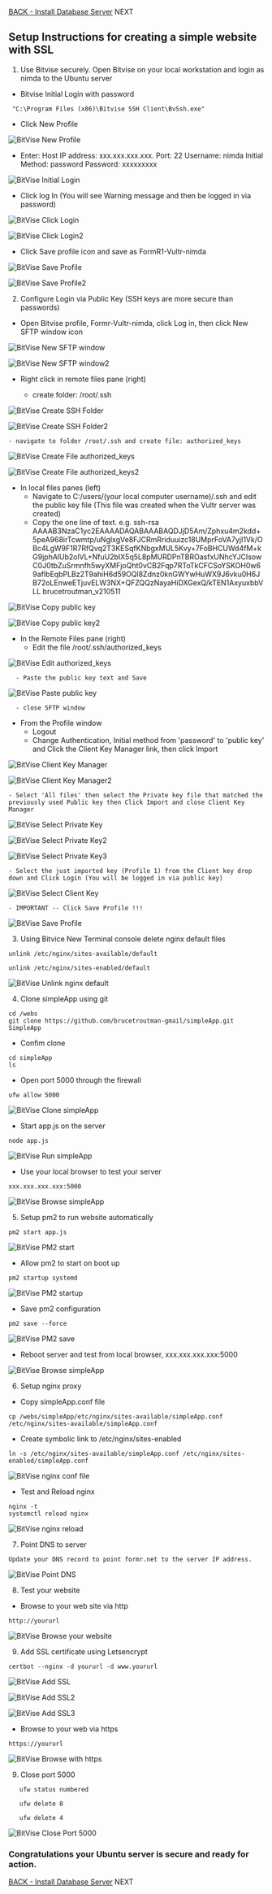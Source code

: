 
<a class="page-back" href="/#/Setup/fr0305_Setup-Data-Server-Ubuntu.md">BACK - Install Database Server</a>
<a class="page-next disabled">NEXT</a>
## Setup Instructions for creating a simple website with SSL

1. Use Bitvise securely. Open Bitvise on your local workstation and login as nimda to the Ubuntu server

 - Bitvise Initial Login with password
```
 "C:\Program Files (x86)\Bitvise SSH Client\BvSsh.exe"
```

 - Click New Profile
 
![BitVise New Profile](./images/fr0306-01_Ubuntu-Bitvise-New-Profile.png "BitVise New Profile")

 - Enter:
  Host IP address: xxx.xxx.xxx.xxx.
  Port: 22
  Username: nimda
  Initial Method: password
  Password: xxxxxxxxx

![BitVise Initial Login](./images/fr0306-02_Ubuntu-Bitvise-Initial-Login.png "BitVise Initial Login")
  
- Click log In (You will see Warning message and then be logged in via password)

![BitVise Click Login](./images/fr0306-03_Ubuntu-Bitvise-Click-Login.png "BitVise Click Login")

![BitVise Click Login2](./images/fr0306-03_Ubuntu-Bitvise-Click-Login2.png "BitVise Click Login2")


- Click Save profile icon and save as FormR1-Vultr-nimda

![BitVise Save Profile](./images/fr0306-04_Ubuntu-Bitvise-Save-Profile.png "BitVise Save Profile")

![BitVise Save Profile2](./images/fr0306-04_Ubuntu-Bitvise-Save-Profile2.png "BitVise Save Profile2")

2. Configure Login via Public Key (SSH keys are more secure than passwords)

- Open Bitvise profile, Formr-Vultr-nimda, click Log in, then click New SFTP window icon

![BitVise New SFTP window](./images/fr0306-05_Ubuntu-Bitvise-New-SFTP-window.png "BitVise New SFTP window")

![BitVise New SFTP window2](./images/fr0306-05_Ubuntu-Bitvise-New-SFTP-window2.png "BitVise New SFTP window2")

  - Right click in remote files pane (right)

    - create folder: /root/.ssh

![BitVise Create SSH Folder](./images/fr0306-05_Ubuntu-Bitvise-Create-SSH-Folder.png "BitVise Create SSH Folder")

![BitVise Create SSH Folder2](./images/fr0306-05_Ubuntu-Bitvise-Create-SSH-Folder2.png "BitVise Create SSH Folder2")

    - navigate to folder /root/.ssh and create file: authorized_keys

![BitVise Create File authorized_keys](./images/fr0306-05_Ubuntu-Bitvise-Create-File-authorized_keys.png "BitVise Create File authorized_keys")

![BitVise Create File authorized_keys2](./images/fr0306-05_Ubuntu-Bitvise-Create-File-authorized_keys2.png "BitVise Create File authorized_keys2") 

  - In local files panes (left)
    - Navigate to C:/users/(your local computer username)/.ssh and edit the public key file (This file was created when the Vultr server was created)
    - Copy the one line of text. e.g.
    ssh-rsa AAAAB3NzaC1yc2EAAAADAQABAAABAQDJjD5Am/Zphxu4m2kdd+5peA968irTcwmtp/uNglxgVe8FJCRmRriduuizc18UMprFoVA7yjI1Vk/OBc4LgW9F1R7RfQvq2T3KESqfKNbgxMUL5Kvy+7FoBHCUWd4fM+kG9jphAlUb2olVL+NfuU2bIX5q5L8pMURDPnTBROasfxUNhcYJCIsowC0J0tbZuSrmnfh5wyXMFjoQht0vCB2Fqp7RToTkCFCSoYSKOH0w69afIbEqbPLBz2T9ahiH6d59OQl8Zdnz0knGWYwHuWX9J6vku0H6JB72oLEnweETjuvELW3NX+QFZQQzNayaHiDXGexQ/kTEN1AxyuxbbVLL brucetroutman_v210511

![BitVise Copy public key](./images/fr0306-05_Ubuntu-Bitvise-Copy-public-key.png "BitVise Copy public key") 

![BitVise Copy public key2](./images/fr0306-05_Ubuntu-Bitvise-Copy-public-key2.png "BitVise Copy public key2") 


  - In the Remote Files pane (right)
      - Edit the file /root/.ssh/authorized_keys

![BitVise Edit authorized_keys](./images/fr0306-05_Ubuntu-Bitvise-Edit-authorized_keys.png "BitVise Edit authorized_keys") 

      - Paste the public key text and Save

![BitVise Paste public key](./images/fr0306-05_Ubuntu-Bitvise-Paste-public-key.png "BitVise Paste public key")


      - close SFTP window

  - From the Profile window
    - Logout 
    - Change Authentication, Initial method from 'password' to 'public key' and Click the Client Key Manager link, then click Import

![BitVise Client Key Manager](./images/fr0306-05_Ubuntu-Bitvise-Client-Key-Manager.png "BitVise Client Key Manager")

![BitVise Client Key Manager2](./images/fr0306-05_Ubuntu-Bitvise-Client-Key-Manager2.png "BitVise Client Key Manager2")

    - Select 'All files' then select the Private key file that matched the previously used Public key then Click Import and close Client Key Manager

![BitVise Select Private Key](./images/fr0306-05_Ubuntu-Bitvise-Select-Private-Key.png "BitVise Select Private Key")

![BitVise Select Private Key2](./images/fr0306-05_Ubuntu-Bitvise-Select-Private-Key2.png "BitVise Select Private Key2")

![BitVise Select Private Key3](./images/fr0306-05_Ubuntu-Bitvise-Select-Private-Key3.png "BitVise Select Private Key3")

    - Select the just imported key (Profile 1) from the Client key drop down and Click Login (You will be logged in via public key)

![BitVise Select Client Key](./images/fr0306-05_Ubuntu-Bitvise-Select-Client-Key.png "BitVise Select Client Key")

    - IMPORTANT -- Click Save Profile !!!

![BitVise Save Profile](./images/fr0306-05_Ubuntu-Bitvise-Save-Profile.png "BitVise Save Profile")

3. Using Bitvice New Terminal console delete nginx default files 

```
unlink /etc/nginx/sites-available/default

unlink /etc/nginx/sites-enabled/default
```

![BitVise Unlink nginx default](./images/fr0306-06_Ubuntu-Bitvise-Unlink-nginx-default.png "BitVise Unlink nginx default")

4. Clone simpleApp using git 
```
cd /webs
git clone https://github.com/brucetroutman-gmail/simpleApp.git SimpleApp
```
- Confim clone
```
cd simpleApp
ls
```
- Open port 5000 through the firewall
```
ufw allow 5000
```

![BitVise Clone simpleApp](./images/fr0306-07_Ubuntu-Bitvise-Clone-simpleApp.png "BitVise Clone simpleApp")

- Start app.js on the server
```
node app.js
```

![BitVise Run simpleApp](./images/fr0306-07_Ubuntu-Bitvise-Run-simpleApp.png "BitVise Run simpleApp")

- Use your local browser to test your server
```
xxx.xxx.xxx.xxx:5000
```

![BitVise Browse simpleApp](./images/fr0306-07_Ubuntu-Bitvise-Browse-simpleApp.png "BitVise Browse simpleApp")

5. Setup pm2 to run website automatically
```
pm2 start app.js 
```

![BitVise PM2 start](./images/fr0306-08_Ubuntu-Bitvise-PM2-start.png "BitVise PM2 start")

- Allow pm2 to start on boot up
```
pm2 startup systemd
```

![BitVise PM2 startup](./images/fr0306-08_Ubuntu-Bitvise-PM2-startup.png "BitVise PM2 startup")

- Save pm2 configuration
```
pm2 save --force
```

![BitVise PM2 save](./images/fr0306-08_Ubuntu-Bitvise-PM2-save.png "BitVise PM2 save")

- Reboot server and test from local browser, xxx.xxx.xxx.xxx:5000

![BitVise Browse simpleApp](./images/fr0306-07_Ubuntu-Bitvise-Browse-simpleApp.png "BitVise Browse simpleApp")

6. Setup nginx proxy 

- Copy simpleApp.conf file
```
cp /webs/simpleApp/etc/nginx/sites-available/simpleApp.conf /etc/nginx/sites-available/simpleApp.conf
```

- Create symbolic link to /etc/nginx/sites-enabled  
```
ln -s /etc/nginx/sites-available/simpleApp.conf /etc/nginx/sites-enabled/simpleApp.conf
```

![BitVise nginx conf file](./images/fr0306-08_Ubuntu-Bitvise-nginx-conf-file.png "BitVise nginx conf file")

- Test and Reload nginx
```
nginx -t
systemctl reload nginx
```

![BitVise nginx reload](./images/fr0306-08_Ubuntu-Bitvise-nginx-reload.png "BitVise nginx reload")

7. Point DNS to server
```
Update your DNS record to point formr.net to the server IP address.
```

![BitVise Point DNS](./images/fr0306-09_Ubuntu-Bitvise-Point-DNS.png "BitVise Point DNS")

8. Test your website

- Browse to your web site via http
```
http://yoururl
```

![BitVise Browse your website](./images/fr0306-10_Ubuntu-Bitvise-Browse-your-website.png "BitVise Browse your website")

9. Add SSL certificate using Letsencrypt
```
certbot --nginx -d yoururl -d www.yoururl
```

![BitVise Add SSL](./images/fr0306-11_Ubuntu-Bitvise-add-ssl.png "BitVise Add SSL")

![BitVise Add SSL2](./images/fr0306-11_Ubuntu-Bitvise-add-ssl2.png "BitVise Add SSL2")

![BitVise Add SSL3](./images/fr0306-11_Ubuntu-Bitvise-add-ssl3.png "BitVise Add SSL3")

- Browse to your web via https
```
https://yoururl
```

![BitVise Browse with https](./images/fr0306-12_Ubuntu-Bitvise-Browse-with-https.png "BitVise Browse with https")

9. Close port 5000
```
   ufw status numbered

   ufw delete 8

   ufw delete 4
```

![BitVise Close Port 5000](./images/fr0306-13_Ubuntu-Bitvise-Close-Port-5000.png "BitVise Close Port 5000")


<h3> Congratulations your Ubuntu server is secure and ready for action. </h3> 

<a class="page-back" href="/#/Setup/fr0305_Setup-Data-Server-Ubuntu.md">BACK - Install Database Server</a>
<a class="page-next disabled">NEXT</a>
